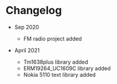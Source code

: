 # Changelog

* Sep 2020
	* FM radio project  added

* April 2021
	* Tm1638plus library added 
	* ERM19264_UC1609C library added
	* Nokia 5110 text library added
